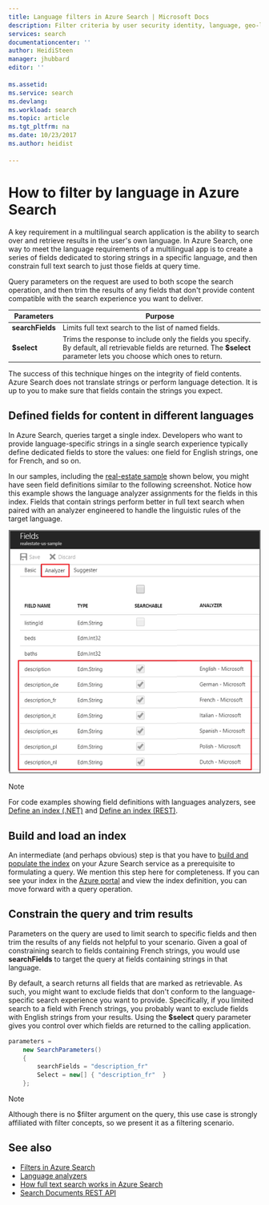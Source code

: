```yaml
---
title: Language filters in Azure Search | Microsoft Docs
description: Filter criteria by user security identity, language, geo-location, or numeric values to reduce search results on queries in Azure Search, a hosted cloud search service on Microsoft Azure.
services: search
documentationcenter: ''
author: HeidiSteen
manager: jhubbard
editor: ''

ms.assetid: 
ms.service: search
ms.devlang: 
ms.workload: search
ms.topic: article
ms.tgt_pltfrm: na
ms.date: 10/23/2017
ms.author: heidist

---
```


# How to filter by language in Azure Search 

A key requirement in a multilingual search application is the ability to search over and retrieve results in the user's own language. In Azure Search, one way to meet the language requirements of a multilingual app is to create a series of fields dedicated to storing strings in a specific language, and then constrain full text search to just those fields at query time.

Query parameters on the request are used to both scope the search operation, and then trim the results of any fields that don't provide content compatible with the search experience you want to deliver.

| Parameters | Purpose |
|-----------|--------------|
| **searchFields** | Limits full text search to the list of named fields. |
| **$select** | Trims the response to include only the fields you specify. By default, all retrievable fields are returned. The **$select** parameter lets you choose which ones to return. |

The success of this technique hinges on the integrity of field contents. Azure Search does not translate strings or perform language detection. It is up to you to make sure that fields contain the strings you expect.

## Defined fields for content in different languages

In Azure Search, queries target a single index. Developers who want to provide language-specific strings in a single search experience typically define dedicated fields to store the values: one field for English strings, one for French, and so on. 

In our samples, including the [real-estate sample](search-get-started-portal.md) shown below, you might have seen field definitions similar to the following screenshot. Notice how this example shows the language analyzer assignments for the fields in this index. Fields that contain strings perform better in full text search when paired with an analyzer engineered to handle the linguistic rules of the target language.

  ![](./media/search-filters/lang-fields.png)

> [!Note]
> For code examples showing field definitions with languages analyzers, see [Define an index (.NET)](https://docs.microsoft.com/azure/search/search-create-index-dotnet#define-your-azure-search-index) and [Define an index (REST)](https://docs.microsoft.com/azure/search/search-create-index-rest-api#define-your-azure-search-index-using-well-formed-json).

## Build and load an index

An intermediate (and perhaps obvious) step is that you have to [build and populate the index](https://docs.microsoft.com/azure/search/search-create-index-dotnet#create-the-index) on your Azure Search service as a prerequisite to formulating a query. We mention this step here for completeness. If you can see your index in the [Azure portal](https://portal.azure.com) and view the index definition, you can move forward with a query operation.

## Constrain the query and trim results

Parameters on the query are used to limit search to specific fields and then trim the results of any fields not helpful to your scenario. Given a goal of constraining search to fields containing French strings, you would use **searchFields** to target the query at fields containing strings in that language. 

By default, a search returns all fields that are marked as retrievable. As such, you might want to exclude fields that don't conform to the language-specific search experience you want to provide. Specifically, if you limited search to a field with French strings, you probably want to exclude fields with English strings from your results. Using the **$select** query parameter gives you control over which fields are returned to the calling application.

```csharp
parameters =
    new SearchParameters()
    {
        searchFields = "description_fr" 
        Select = new[] { "description_fr"  }
    };
```
> [!Note]
> Although there is no $filter argument on the query, this use case is strongly affiliated with filter concepts, so we present it as a filtering scenario.

## See also

+ [Filters in Azure Search](search-filters.md)
+ [Language analyzers](https://docs.microsoft.com/rest/api/searchservice/language-support)
+ [How full text search works in Azure Search](search-lucene-query-architecture.md)
+ [Search Documents REST API](https://docs.microsoft.com/rest/api/searchservice/search-documents)

